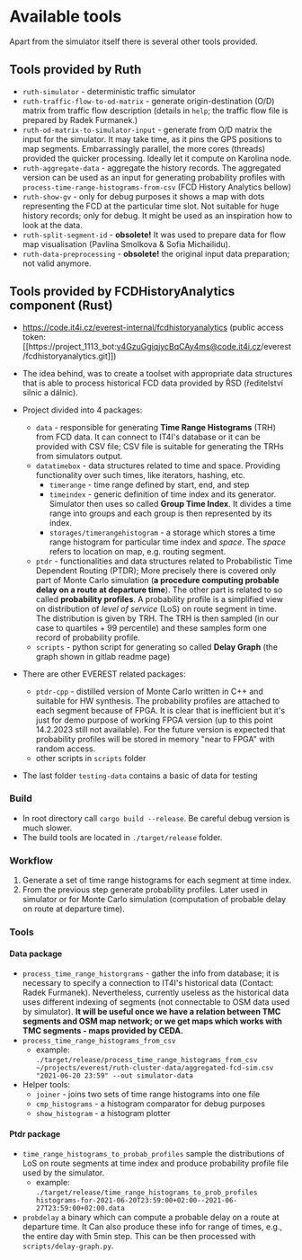 # Available tools


Apart from the simulator itself there is several other tools provided.

## Tools provided by Ruth

- `ruth-simulator` - deterministic traffic simulator
- `ruth-traffic-flow-to-od-matrix` - generate origin-destination (O/D) matrix from traffic flow description (details in `help`; the traffic flow file is prepared by Radek Furmanek.)
- `ruth-od-matrix-to-simulator-input` - generate from O/D matrix the input for the simulator. It may take time, as it pins the GPS positions to map segments. Embarrassingly parallel, the more cores (threads) provided the quicker processing. Ideally let it compute on Karolina node.
- `ruth-aggregate-data` - aggregate the history records. The aggregated version can be used as an input for generating probability profiles with `process-time-range-histograms-from-csv` (FCD History Analytics bellow)
- `ruth-show-gv` - only for debug purposes it shows a map with dots representing the FCD at the particular time slot. Not suitable for huge history records; only for debug. It might be used as an inspiration how to look at the data.
- `ruth-split-segment-id` - **obsolete!** It was used to prepare data for flow map visualisation (Pavlina Smolkova & Sofia Michailidu).
- `ruth-data-preprocessing` - **obsolete!** the original input data preparation; not valid anymore.


## Tools provided by FCDHistoryAnalytics component (Rust)

- https://code.it4i.cz/everest-internal/fcdhistoryanalytics (public access token: [[https://project_1113_bot:v4GzuGgiqjycBqCAy4ms@code.it4i.cz/everest/fcdhistoryanalytics.git]])

- The idea behind, was to create a toolset with appropriate data structures that is able to process historical FCD data provided by ŘSD (ředitelství silnic a dálnic).
- Project divided into 4 packages:
	- `data` - responsible for generating **Time Range Histograms** (TRH) from FCD data. It can connect to IT4I's database or it can be provided with CSV file; CSV file is suitable for generating the TRHs from simulators output.
	- `datatimebox` - data structures related to time and space. Providing functionality over such times, like iterators, hashing, etc.
		- `timerange` - time range defined by start, end, and step 
		- `timeindex` - generic definition of time index and its generator. Simulator then uses so called **Group Time Index**. It divides a time range into groups and each group is then represented by its index.
		- `storages/timerangehistogram` - a storage which stores a time range histogram for particular time index and *space*. The *space* refers to location on map, e.g. routing segment.
	- `ptdr` - functionalities and data structures related to Probabilistic Time Dependent Routing (PTDR); More precisely there is covered only part of Monte Carlo simulation (**a procedure computing probable delay on a route at departure time**). The other part is related to so called **probability profiles**. A probability profile is a simplified view on distribution of *level of service* (LoS) on route segment in time. The distribution is given by TRH. The TRH is then sampled (in our case to quartiles + 99 percentile) and these samples form one record of probability profile.
	- `scripts` - python script for generating so called **Delay Graph** (the graph shown in gitlab readme page)
- There are other EVEREST related packages:
	- `ptdr-cpp` - distilled version of Monte Carlo written in C++ and suitable for HW synthesis. The probability profiles are attached to each segment because of FPGA. It is clear that is inefficient but it's just for demo purpose of working FPGA version (up to this point 14.2.2023 still not available). For the future version is expected that probability profiles will be stored in memory "near to FPGA" with random access.
	- other scripts in `scripts` folder
- The last folder `testing-data` contains a basic of data for testing

### Build
- In root directory call `cargo build --release`. Be careful debug version is much slower.
- The build tools are located in `./target/release` folder.

### Workflow
1. Generate a set of time range histograms for each segment at time index.
2. From the previous step generate probability profiles. Later used in simulator or for Monte Carlo simulation (computation of probable delay on route at departure time).

### Tools

#### Data package
- `process_time_range_historgrams` - gather the info from database; it is necessary to specify a connection to IT4I's historical data (Contact: Radek Furmanek). Nevertheless, currently useless as the historical data uses different indexing of segments (not connectable to OSM data used by simulator). **It will be useful once we have a relation between TMC segments and OSM map network; or we get maps which works with TMC segments - maps provided by CEDA.**
- `process_time_range_histograms_from_csv`
	- example: `./target/release/process_time_range_histograms_from_csv ~/projects/everest/ruth-cluster-data/aggregated-fcd-sim.csv "2021-06-20 23:59" --out simulator-data`
- Helper tools:
	- `joiner` - joins two sets of time range histograms into one file
	- `cmp_histograms` - a histogram comparator for debug purposes 
	- `show_histogram` - a histogram plotter

#### Ptdr package
- `time_range_histograms_to_probab_profiles` sample the distributions of LoS on route segments at time index and produce probability profile file used by the simulator.
	- example: `./target/release/time_range_histograms_to_prob_profiles histograms-for-2021-06-20T23:59:00+02:00--2021-06-27T23:59:00+02:00.data`
- `probdelay` a binary which can compute a probable delay on a route at departure time. It Can also produce these info for range of times, e.g., the entire day with 5min step. This can be then processed with `scripts/delay-graph.py`. 


